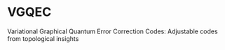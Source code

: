 # VGQEC
Variational Graphical Quantum Error Correction Codes: Adjustable codes from topological insights

